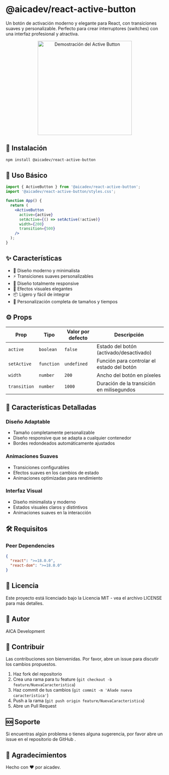 # @aicadev/react-active-button

Un botón de activación moderno y elegante para React, con transiciones suaves y personalizable. Perfecto para crear interruptores (switches) con una interfaz profesional y atractiva.

<p align="center">
  <img src="https://i.imgur.com/wshSwmy.gif" alt="Demostración del Active Button" width="300" />
</p>

## 🚀 Instalación

```bash
npm install @aicadev/react-active-button
```

## 📖 Uso Básico

```jsx
import { ActiveButton } from '@aicadev/react-active-button';
import '@aicadev/react-active-button/styles.css';

function App() {
  return (
    <ActiveButton
      active={active}
      setActive={() => setActive(!active)}
      width={200}
      transition={500}
    />
  );
}
```

## ✨ Características

- 🎯 Diseño moderno y minimalista
- ⚡ Transiciones suaves personalizables
- 📱 Diseño totalmente responsive
- 🎨 Efectos visuales elegantes
- 📦 Ligero y fácil de integrar
- 🎯 Personalización completa de tamaños y tiempos

## ⚙️ Props

| Prop         | Tipo       | Valor por defecto | Descripción                                |
| ------------ | ---------- | ----------------- | ------------------------------------------ |
| `active`     | `boolean`  | `false`           | Estado del botón (activado/desactivado)    |
| `setActive`  | `function` | `undefined`       | Función para controlar el estado del botón |
| `width`      | `number`   | `200`             | Ancho del botón en píxeles                 |
| `transition` | `number`   | `1000`            | Duración de la transición en milisegundos  |

## 🎨 Características Detalladas

### Diseño Adaptable

- Tamaño completamente personalizable
- Diseño responsive que se adapta a cualquier contenedor
- Bordes redondeados automáticamente ajustados

### Animaciones Suaves

- Transiciones configurables
- Efectos suaves en los cambios de estado
- Animaciones optimizadas para rendimiento

### Interfaz Visual

- Diseño minimalista y moderno
- Estados visuales claros y distintivos
- Animaciones suaves en la interacción

## 🛠️ Requisitos

### Peer Dependencies

```json
{
  "react": ">=18.0.0",
  "react-dom": ">=18.0.0"
}
```

## 📝 Licencia

Este proyecto está licenciado bajo la Licencia MIT - vea el archivo LICENSE para más detalles.

## 👥 Autor

AICA Development

## 🤝 Contribuir

Las contribuciones son bienvenidas. Por favor, abre un issue para discutir los cambios propuestos.

1. Haz fork del repositorio
2. Crea una rama para tu feature (`git checkout -b feature/NuevaCaracteristica`)
3. Haz commit de tus cambios (`git commit -m 'Añade nueva característica'`)
4. Push a la rama (`git push origin feature/NuevaCaracteristica`)
5. Abre un Pull Request

## 🆘 Soporte

Si encuentras algún problema o tienes alguna sugerencia, por favor abre un issue en el repositorio de GitHub .

## 🌟 Agradecimientos

Hecho con ❤️ por aicadev.
